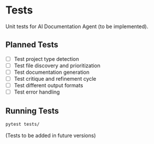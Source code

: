 # Tests

Unit tests for AI Documentation Agent (to be implemented).

## Planned Tests

- [ ] Test project type detection
- [ ] Test file discovery and prioritization
- [ ] Test documentation generation
- [ ] Test critique and refinement cycle
- [ ] Test different output formats
- [ ] Test error handling

## Running Tests

```bash
pytest tests/
```

(Tests to be added in future versions)
